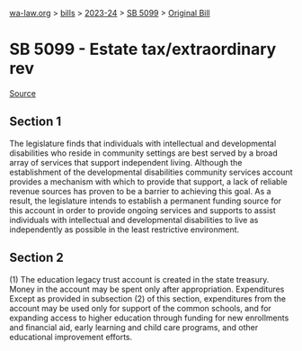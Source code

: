 [wa-law.org](/) > [bills](/bills/) > [2023-24](/bills/2023-24) > [SB 5099](/bills/2023-24/sb/5099/) > [Original Bill](/bills/2023-24/sb/5099/1/)

# SB 5099 - Estate tax/extraordinary rev

[Source](http://lawfilesext.leg.wa.gov/biennium/2023-24/Pdf/Bills/Senate%20Bills/5099.pdf)

## Section 1
The legislature finds that individuals with intellectual and developmental disabilities who reside in community settings are best served by a broad array of services that support independent living. Although the establishment of the developmental disabilities community services account provides a mechanism with which to provide that support, a lack of reliable revenue sources has proven to be a barrier to achieving this goal. As a result, the legislature intends to establish a permanent funding source for this account in order to provide ongoing services and supports to assist individuals with intellectual and developmental disabilities to live as independently as possible in the least restrictive environment.

## Section 2
(1) The education legacy trust account is created in the state treasury. Money in the account may be spent only after appropriation. Expenditures Except as provided in subsection (2) of this section, expenditures from the account may be used only for support of the common schools, and for expanding access to higher education through funding for new enrollments and financial aid, early learning and child care programs, and other educational improvement efforts.
